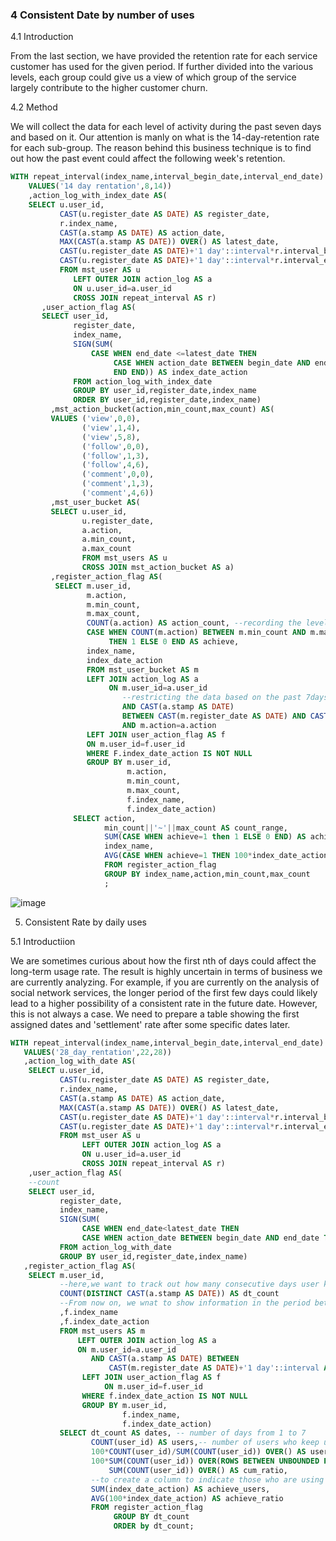 ### 4 Consistent Date by number of uses


 4.1 Introduction 

From the last section, we have provided the retention rate for each service customer has used for the given period. 
If further divided into the various levels, each group could give us a view of which group of the service largely contribute to 
the higher customer churn.  

4.2 Method

We will collect the data for each level of activity during the past seven days and based on it.
Our attention is manly on what is the 14-day-retention rate for each sub-group.
The reason behind this business technique is to find out how the past event could affect the following week's retention. 




```sql
WITH repeat_interval(index_name,interval_begin_date,interval_end_date) AS(
    VALUES('14 day rentation',8,14))
    ,action_log_with_index_date AS(
    SELECT u.user_id,
           CAST(u.register_date AS DATE) AS register_date,
           r.index_name,
           CAST(a.stamp AS DATE) AS action_date,
           MAX(CAST(a.stamp AS DATE)) OVER() AS latest_date,
           CAST(u.register_date AS DATE)+'1 day'::interval*r.interval_begin_date AS begin_date,
           CAST(u.register_date AS DATE)+'1 day'::interval*r.interval_end_date AS end_date
           FROM mst_user AS u
              LEFT OUTER JOIN action_log AS a
              ON u.user_id=a.user_id
              CROSS JOIN repeat_interval AS r)
       ,user_action_flag AS(
       SELECT user_id,
              register_date,
              index_name,
              SIGN(SUM(
                  CASE WHEN end_date <=latest_date THEN
                       CASE WHEN action_date BETWEEN begin_date AND end_date THEN 1 ELSE 0 
                       END END)) AS index_date_action
              FROM action_log_with_index_date
              GROUP BY user_id,register_date,index_name
              ORDER BY user_id,register_date,index_name)
         ,mst_action_bucket(action,min_count,max_count) AS(
         VALUES ('view',0,0),
                ('view',1,4),
                ('view',5,8),
                ('follow',0,0),
                ('follow',1,3),
                ('follow',4,6),
                ('comment',0,0),
                ('comment',1,3),
                ('comment',4,6))
         ,mst_user_bucket AS(
         SELECT u.user_id, 
                u.register_date,
                a.action,
                a.min_count,
                a.max_count
                FROM mst_users AS u
                CROSS JOIN mst_action_bucket AS a)
         ,register_action_flag AS(
          SELECT m.user_id,
                 m.action,
                 m.min_count,
                 m.max_count,
                 COUNT(a.action) AS action_count, --recording the level of each activity for the past 7 days.
                 CASE WHEN COUNT(m.action) BETWEEN m.min_count AND m.max_count
                      THEN 1 ELSE 0 END AS achieve,
                 index_name,
                 index_date_action
                 FROM mst_user_bucket AS m
                 LEFT JOIN action_log AS a
                      ON m.user_id=a.user_id
                         --restricting the data based on the past 7days
                         AND CAST(a.stamp AS DATE)  
                         BETWEEN CAST(m.register_date AS DATE) AND CAST(m.register_date AS DATE)+'7 day'::interval
                         AND m.action=a.action
                 LEFT JOIN user_action_flag AS f
                 ON m.user_id=f.user_id
                 WHERE F.index_date_action IS NOT NULL
                 GROUP BY m.user_id,
                          m.action,
                          m.min_count,
                          m.max_count,
                          f.index_name,
                          f.index_date_action)
              SELECT action,
                     min_count||'~'||max_count AS count_range,
                     SUM(CASE WHEN achieve=1 then 1 ELSE 0 END) AS achieve,
                     index_name,
                     AVG(CASE WHEN achieve=1 THEN 100*index_date_action END) as achieve_index_rate 
                     FROM register_action_flag
                     GROUP BY index_name,action,min_count,max_count
                     ;
```
![image](https://user-images.githubusercontent.com/53164959/64873763-c0c9f980-d684-11e9-9d66-5752f91f8772.png)

5. Consistent Rate by daily uses

5.1 Introductiion

We are sometimes curious about how the first nth of days could affect the long-term usage rate. The result is highly uncertain in terms of business we are currently analyzing. For example, if you are currently on the analysis of social network services, the longer period of the first few days could likely lead to a higher possibility of a consistent rate in the future date. However, this is not always a case.  We need to prepare a table showing the first assigned dates and 'settlement' rate after some specific dates later.  

 ```sql
WITH repeat_interval(index_name,interval_begin_date,interval_end_date) AS(
    VALUES('28_day_rentation',22,28))
    ,action_log_with_date AS(
     SELECT u.user_id,
            CAST(u.register_date AS DATE) AS register_date,
            r.index_name,
            CAST(a.stamp AS DATE) AS action_date,
            MAX(CAST(a.stamp AS DATE)) OVER() AS latest_date,
            CAST(u.register_date AS DATE)+'1 day'::interval*r.interval_begin_date AS begin_date,
            CAST(u.register_date AS DATE)+'1 day'::interval*r.interval_end_date AS end_date
            FROM mst_user AS u
                 LEFT OUTER JOIN action_log AS a
                 ON u.user_id=a.user_id
                 CROSS JOIN repeat_interval AS r)
     ,user_action_flag AS(
     --count 
     SELECT user_id,
            register_date,
            index_name,
            SIGN(SUM(
                 CASE WHEN end_date<latest_date THEN
                 CASE WHEN action_date BETWEEN begin_date AND end_date THEN 1 ELSE 0 END END)) AS index_date_action
            FROM action_log_with_date
            GROUP BY user_id,register_date,index_name)
    ,register_action_flag AS(
     SELECT m.user_id,
            --here,we want to track out how many consecutive days user keep log-in for during the first 8 days
            COUNT(DISTINCT CAST(a.stamp AS DATE)) AS dt_count
            --From now on, we wnat to show information in the period between 22 and 28 days after registration
            ,f.index_name
            ,f.index_date_action
            FROM mst_users AS m
                LEFT OUTER JOIN action_log AS a
                ON m.user_id=a.user_id
                   AND CAST(a.stamp AS DATE) BETWEEN 
                       CAST(m.register_date AS DATE)+'1 day'::interval AND CAST(m.register_date AS DATE)+'7 day'::interval
                 LEFT JOIN user_action_flag AS f
                      ON m.user_id=f.user_id
                 WHERE f.index_date_action IS NOT NULL
                 GROUP BY m.user_id,
                          f.index_name,
                          f.index_date_action)
            SELECT dt_count AS dates, -- number of days from 1 to 7
                   COUNT(user_id) AS users,-- number of users who keep using services from day 1 to day 7
                   100*COUNT(user_id)/SUM(COUNT(user_id)) OVER() AS user_ratio,
                   100*SUM(COUNT(user_id)) OVER(ROWS BETWEEN UNBOUNDED PRECEDING AND CURRENT ROW)/
                       SUM(COUNT(user_id)) OVER() AS cum_ratio,
                   --to create a column to indicate those who are using services up to somewhere between 22 and 28 days
                   SUM(index_date_action) AS achieve_users,
                   AVG(100*index_date_action) AS achieve_ratio
                   FROM register_action_flag
                        GROUP BY dt_count
                        ORDER by dt_count;
  ```
  
